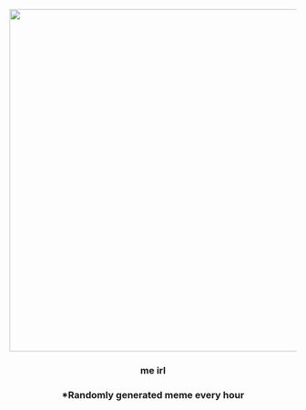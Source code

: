 <p align="center">
        <img src="https://i.redd.it/b4jf556r4g591.png" width="600" height="600">
        </p>
        <h3 align="center">me irl</h3>
        <h3 align="center">*Randomly generated meme every hour</h3>
    